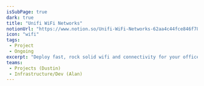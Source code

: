 ```yaml
---
isSubPage: true
dark: true
title: "Unifi WiFi Networks"
notionUrl: "https://www.notion.so/Unifi-WiFi-Networks-62aa4c44fce846f78c4360dea3132a89"
icon: "wifi"
tags: 
 - Project
 - Ongoing
excerpt: "Deploy fast, rock solid wifi and connectivity for your office with the power of the Ubiquiti UniFi system, and keep it running smoothly with ongoing network monitoring and management."
teams: 
 - Projects (Dustin)
 - Infrastructure/Dev (Alan)
---
```

